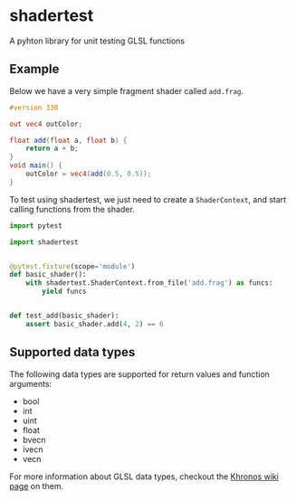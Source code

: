 # shadertest
A pyhton library for unit testing GLSL functions

## Example
Below we have a very simple fragment shader called `add.frag`.
```glsl
#version 330

out vec4 outColor;

float add(float a, float b) {
    return a + b;
}
void main() {
	outColor = vec4(add(0.5, 0.5));
}
```

To test using shadertest, we just need to create a `ShaderContext`, and start calling functions from the shader.
```python
import pytest

import shadertest


@pytest.fixture(scope='module')
def basic_shader():
    with shadertest.ShaderContext.from_file('add.frag') as funcs:
        yield funcs


def test_add(basic_shader):
    assert basic_shader.add(4, 2) == 6
```

## Supported data types
The following data types are supported for return values and function arguments:
* bool
* int
* uint
* float
* bvecn
* ivecn
* vecn

For more information about GLSL data types, checkout the [Khronos wiki page](https://www.khronos.org/opengl/wiki/Data_Type_%28GLSL%29) on them.
